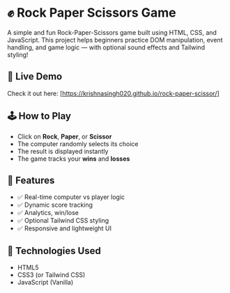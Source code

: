 # ✊ Rock Paper Scissors Game

A simple and fun Rock-Paper-Scissors game built using HTML, CSS, and JavaScript. This project helps beginners practice DOM manipulation, event handling, and game logic — with optional sound effects and Tailwind styling!

## 🔗 Live Demo

Check it out here: [https://krishnasingh020.github.io/rock-paper-scissor/]

## 🕹️ How to Play

- Click on **Rock**, **Paper**, or **Scissor**
- The computer randomly selects its choice
- The result is displayed instantly
- The game tracks your **wins** and **losses**

## 📸 Features

- ✅ Real-time computer vs player logic
- ✅ Dynamic score tracking
- ✅ Analytics, win/lose
- ✅ Optional Tailwind CSS styling
- ✅ Responsive and lightweight UI

## 🔧 Technologies Used

- HTML5
- CSS3 (or Tailwind CSS)
- JavaScript (Vanilla)







